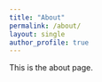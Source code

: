```yaml
---
title: "About"
permalink: /about/
layout: single
author_profile: true
---
```


This is the about page.